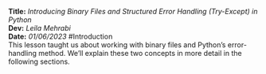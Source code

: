 **Title:** *Introducing  Binary Files and  Structured Error Handling (Try-Except) in Python*  
**Dev:** *Leila Mehrabi*  
**Date:** *01/06/2023*
#Introduction  
This lesson taught us about working with binary files and Python’s error-handling method. We’ll explain these two concepts in more detail in the following sections.  

